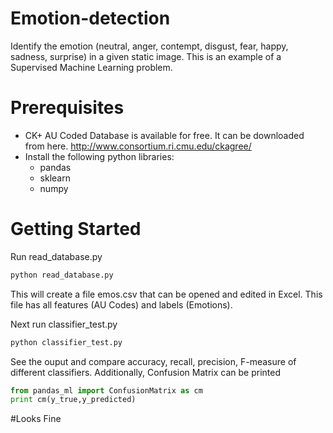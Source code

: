 # Emotion-detection
Identify the emotion (neutral, anger, contempt, disgust, fear, happy, sadness, surprise) in a given static image. This is an example of a Supervised Machine Learning problem.

# Prerequisites
* CK+ AU Coded Database is available for free. It can be downloaded from here. http://www.consortium.ri.cmu.edu/ckagree/
* Install the following python libraries:
    * pandas
    * sklearn
    * numpy

# Getting Started
Run read_database.py
```python
python read_database.py
```
This will create a file emos.csv that can be opened and edited in Excel. This file has all features (AU Codes) and labels         (Emotions). 

Next run classifier_test.py
```python
python classifier_test.py
```
See the ouput and compare accuracy, recall, precision, F-measure of different classifiers.
Additionally, Confusion Matrix can be printed
```python
from pandas_ml import ConfusionMatrix as cm
print cm(y_true,y_predicted)
```
#Looks Fine

